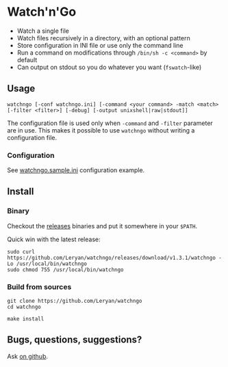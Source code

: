 # Watch'n'Go

 * Watch a single file
 * Watch files recursively in a directory, with an optional pattern
 * Store configuration in INI file or use only the command line
 * Run a command on modifications through `/bin/sh -c <command>` by default
 * Can output on stdout so you do whatever you want (`fswatch`-like)

## Usage

```
watchngo [-conf watchngo.ini] [-command <your command> -match <match> [-filter <filter>] [-debug] [-output unixshell|raw|stdout]]
```

The configuration file is used only when `-command` and `-filter` parameter are in use.
This makes it possible to use `watchngo` without writing a configuration file.

### Configuration

See [watchngo.sample.ini](watchngo.sample.ini) configuration example.

## Install

### Binary

Checkout the [releases](https://github.com/Leryan/watchngo/releases) binaries and put it somewhere in your `$PATH`.

Quick win with the latest release:

```
sudo curl https://github.com/Leryan/watchngo/releases/download/v1.3.1/watchngo -Lo /usr/local/bin/watchngo
sudo chmod 755 /usr/local/bin/watchngo
```

### Build from sources

```
git clone https://github.com/Leryan/watchngo
cd watchngo

make install
```

## Bugs, questions, suggestions?

Ask [on github](https://github.com/Leryan/watchngo/issues).
